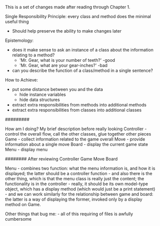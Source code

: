 This is a set of changes made after reading through Chapter 1.

Single Responsibility Principle: every class and method does the minimal useful thing
 - Should help preserve the ability to make changes later

Epistemology:
 - does it make sense to ask an instance of a class about the information relating to a method?
   - 'Mr. Gear, what is your number of teeth?'  -good
   - 'Mr. Gear, what are your gear-inches?' -bad
 - can you describe the function of a class/method in a single sentence?

How to Achieve:
  - put some distance between you and the data
    - hide instance variables
    - hide data structures
  - extract extra responsibilities from methods into additional methods
  - extract extra responsibilities from classes into additional classes

#########

How am I doing? My brief description before really looking
Controller - control the overall flow, call the other classes, glue together other pieces
Game - collect information related to the game overall
Move - provide information about a single move
Board - display the current game state
Menu - display menu

########
After reviewing
Controller
Game
Move
Board

Menu - combines two function: what the menu information is, and how it is displayed; the latter should be a controller function
     - and also there is the other thing, which is that the menu class is really just the content; the functionality is in the controller
     - really, it should be its own model-type object, which has a display method (which would just be a print statement)
     - and we can work similarly for the relationship between game and board: the latter is a way of displaying the former, invoked only by a display method on Game.

Other things that bug me: - all of this requiring of files is awfully cumbersome
